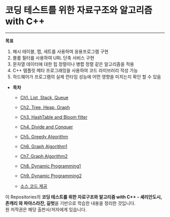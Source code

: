 # 코딩 테스트를 위한 자료구조와 알고리즘 with C++

---------------------------------------------------

**목표**

  1. 해시 테이블, 맵, 세트를 사용하여 응용프로그램 구현
  2. 블룸 필터를 사용하여 URL 단축 서비스 구현 
  3. 문자열 데이터에 대한 힙 정렬이나 병합 정렬 같은 알고리즘을 적용
  4. C++ 템플릿 메타 프로그래밍을 사용하여 코드 라이브러리 작성 가능
  5. 하드웨어가 프로그램의 실제 런타임 성능에 어떤 영향을 미치는지 확인 할 수 있음

* **목차**
  - [Ch1. List, Stack, Queue](https://github.com/Jeon-YuSung/Cplusplus-UE/tree/main/CPP/Data%20Structure%20and%20Algorithm%20with%20Cpp%20for%20Coding%20Test/Ch1-List%2CStack%2CQueue)
  - [Ch2. Tree, Heap, Graph](https://github.com/Jeon-YuSung/Cplusplus-UE/tree/main/CPP/Data%20Structure%20and%20Algorithm%20with%20Cpp%20for%20Coding%20Test/Ch2-Tree%2C%20Heap%2C%20Graph)
  - [Ch3. HashTable and Bloom filter](https://github.com/Jeon-YuSung/Cplusplus-UE/tree/main/CPP/Data%20Structure%20and%20Algorithm%20with%20Cpp%20for%20Coding%20Test/Ch3-Hash%20Table%20and%20Bloom%20filter)
  - [Ch4. Divide and Conquer](https://github.com/Jeon-YuSung/Cplusplus-UE/tree/main/CPP/Data%20Structure%20and%20Algorithm%20with%20Cpp%20for%20Coding%20Test/Ch4-Divide%20and%20Conquer)
  - [Ch5. Greedy Algorithm](https://github.com/Jeon-YuSung/Cplusplus-UE/tree/main/CPP/Data%20Structure%20and%20Algorithm%20with%20Cpp%20for%20Coding%20Test/Ch5-Greedy%20Algorithm)
  - [Ch6. Graph Algorithm1](https://github.com/Jeon-YuSung/Cplusplus-UE/tree/main/CPP/Data%20Structure%20and%20Algorithm%20with%20Cpp%20for%20Coding%20Test/Ch6-Graph%20Algorithm1)
  - [Ch7. Graph Algorithm2](https://github.com/Jeon-YuSung/Cplusplus-UE/tree/main/CPP/Data%20Structure%20and%20Algorithm%20with%20Cpp%20for%20Coding%20Test/Ch7-Graph%20Algorithm2)
  - [Ch8. Dynamic Programming1](https://github.com/Jeon-YuSung/Cplusplus-UE/tree/main/CPP/Data%20Structure%20and%20Algorithm%20with%20Cpp%20for%20Coding%20Test/Ch8-Dynamic%20Programming1)
  - [Ch9. Dynamic Programming2](https://github.com/Jeon-YuSung/Cplusplus-UE/tree/main/CPP/Data%20Structure%20and%20Algorithm%20with%20Cpp%20for%20Coding%20Test/Ch9-Dynamic%20Programming2)


  - [소스 코드 제공](https://github.com/gilbutITbook/080239)

이 Repositories의 **코딩 테스트를 위한 자료구조와 알고리즘 with C++ - 셰리안도시, 존캐리 와 파야스라잔, 길벗**을 기반으로 학습한 내용을 정리한 것입니다. <br>
원 저작권은 해당 출판사/저자에게 있습니다.
